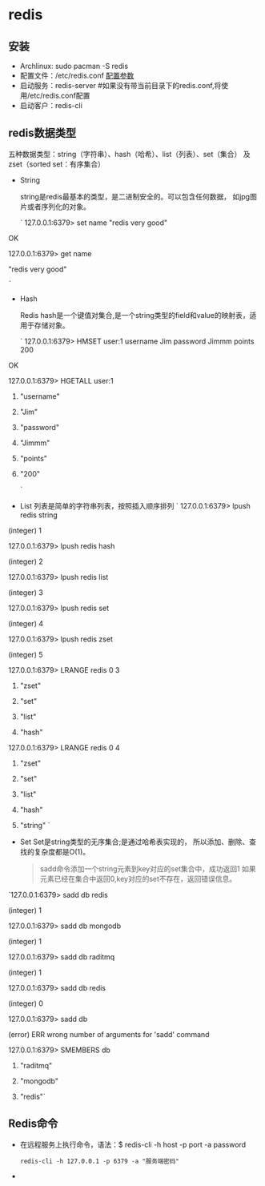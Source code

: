 # redis

## 安装
* Archlinux: sudo pacman -S redis
* 配置文件：/etc/redis.conf    [配置参数](./redisconfig.md)
* 启动服务：redis-server #如果没有带当前目录下的redis.conf,将使用/etc/redis.conf配置
* 启动客户：redis-cli

## redis数据类型

五种数据类型：string（字符串）、hash（哈希）、list（列表）、set（集合）
及zset（sorted set：有序集合）

* String

    string是redis最基本的类型，是二进制安全的。可以包含任何数据，
    如jpg图片或者序列化的对象。

    `
127.0.0.1:6379> set name "redis very good"

OK

127.0.0.1:6379> get name

"redis very good"

    `

* Hash

    Redis hash是一个键值对集合,是一个string类型的field和value的映射表，适用于存储对象。

    `
127.0.0.1:6379> HMSET user:1 username Jim password Jimmm points 200

OK

127.0.0.1:6379> HGETALL user:1

1) "username"

2) "Jim"

3) "password"

4) "Jimmm"

5) "points"

6) "200"

    `
* List
    列表是简单的字符串列表，按照插入顺序排列
    `
127.0.0.1:6379> lpush redis string

(integer) 1

127.0.0.1:6379> lpush redis hash

(integer) 2

127.0.0.1:6379> lpush redis list

(integer) 3

127.0.0.1:6379> lpush redis set

(integer) 4

127.0.0.1:6379> lpush redis zset

(integer) 5

127.0.0.1:6379> LRANGE redis 0 3

1) "zset"

2) "set"

3) "list"

4) "hash"

127.0.0.1:6379> LRANGE redis 0 4

1) "zset"

2) "set"

3) "list"

4) "hash"

5) "string"
    `
* Set
    Set是string类型的无序集合;是通过哈希表实现的，
    所以添加、删除、查找的复杂度都是O(1)。
    > sadd命令添加一个string元素到key对应的set集合中，成功返回1
    > 如果元素已经在集合中返回0,key对应的set不存在，返回错误信息。

`127.0.0.1:6379> sadd db redis

(integer) 1

127.0.0.1:6379> sadd db mongodb

(integer) 1

127.0.0.1:6379> sadd db raditmq

(integer) 1

127.0.0.1:6379> sadd db redis

(integer) 0

127.0.0.1:6379> sadd db

(error) ERR wrong number of arguments for 'sadd' command

127.0.0.1:6379> SMEMBERS db

1) "raditmq"

2) "mongodb"

3) "redis"`

## Redis命令
* 在远程服务上执行命令，语法：$ redis-cli -h host -p port -a password

  `redis-cli -h 127.0.0.1 -p 6379 -a "服务端密码"`

* 

